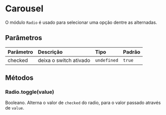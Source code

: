 # Carousel

O módulo `Radio` é usado para selecionar uma opção dentre as alternadas.

## Parâmetros

| Parâmetro | Descrição                                         | Tipo            | Padrão     |
| :-------- | :------------------------------------------------ | :-------------- | :--------- |
| checked   | deixa o switch ativado                            | `undefined`     | `true`     |

## Métodos

### Radio.toggle(value)

Booleano. Alterna o valor de `checked` do radio, para o valor passado através de `value`.
